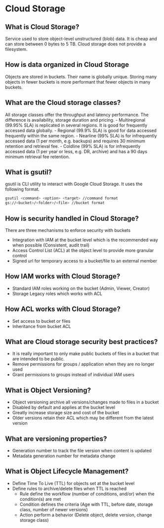 # Cloud Storage

## What is Cloud Storage?

Service used to store object-level unstructured (blob) data. It is cheap and can
store between 0 bytes to 5 TB. Cloud storage does not provide a filesystem.

## How is data organized in Cloud Storage

Objects are stored in buckets. Their name is globally unique. Storing many
objects in fewer buckets is more performant that fewer objects in many buckets.

## What are the Cloud storage classes?

All storage classes offer the throughput and latency performance. The difference
is availability, storage duration and pricing. - Multiregional (99.95% SLA) is
replicated in several regions. It is good for frequently accessed data
globally. - Regional (99.9% SLA) is good for data accessed frequently within the
same region. - Nearline (99% SLA) is for infrequently accessed data (1 per
month, e.g. backups) and requires 30 minimum retention and retrieval fee. -
Coldline (99% SLA) is for infrequently accessed data (1 per year or less, e.g.
DR, archive) and has a 90 days minimum retrieval fee retention.

## What is gsutil?
gsutil is CLI utility to interact with Google Cloud Storage. It uses the following format.

```bash
gsutil <command> <option> <target> //command format
gs://<bucket>/<folder>/<file> //bucket format
```

## How is security handled in Cloud Storage?
There are three mechanisms to enforce security with buckets
 - Integration with IAM at the bucket level which is the recommended way when possible (Consistent, audit trail)
 - Access Control List (ACL) at the object level to provide more granular control
 - Signed url for temporary access to a bucket/file to an external member

## How IAM works with Cloud Storage?
 - Standard IAM roles working on the bucket (Admin, Viewer, Creator)
 - Storage Legacy roles which works with ACL

## How ACL works with Cloud Storage?
 - Set access to bucket or files
 - Inheritance from bucket ACL

## What are Cloud storage security best practices?
 - It is really important to only make public buckets of files in a bucket that are intended to be public.
 - Remove permissions for groups / application when they are no longer used
 - Grant permissions to groups instead of individual IAM users

## What is Object Versioning?
 - Object versioning archive all versions/changes made to files in a bucket
 - Disabled by default and applies at the bucket level
 - Greatly increase storage size and cost of the bucket
 - Older versions retain their ACL which may be different from the latest version

## What are versioning properties?
 - Generation number to track the file version when content is updated
 - Metadata generation number for metadata change

## What is Object Lifecycle Management?
 - Define Time To Live (TTL) for objects set at the bucket level
 - Define rules to archive/delete files when TTL is reached
   - Rule define the workflow (number of conditions, and/or) when the condition(s) are met
   - Condition defines the criteria (Age with TTL, before date, storage class, number of newer versions)
   - Action perform a behavior (Delete object, delete version, change storage class)
